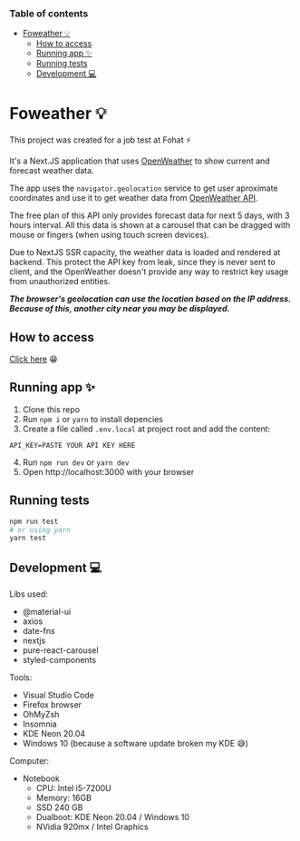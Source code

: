 ### Table of contents

- [Foweather 💡](#foweather-)
  - [How to access](#how-to-access)
  - [Running app ✨](#running-app-)
  - [Running tests](#running-tests)
  - [Development 💻](#development-)

# Foweather 💡

This project was created for a job test at Fohat ⚡

It's a Next.JS application that uses [OpenWeather][openweather] to show current and forecast weather data.

The app uses the `navigator.geolocation` service to get user aproximate coordinates and use it to get weather data from [OpenWeather API][openweather].

The free plan of this API only provides forecast data for next 5 days, with 3 hours interval. All this data is shown at a carousel that can be dragged with mouse or fingers (when using touch screen devices).

Due to NextJS SSR capacity, the weather data is loaded and rendered at backend. This protect the API key from leak, since they is never sent to client, and the OpenWeather doesn't provide any way to restrict key usage from unauthorized entities.

**_The browser's geolocation can use the location based on the IP address. Because of this, another city near you may be displayed._**

## How to access

[Click here](https://foweather.vercel.app/) 😁

## Running app ✨

1. Clone this repo
2. Run `npm i` or `yarn` to install depencies
3. Create a file called `.env.local` at project root and add the content:

```
API_KEY=PASTE YOUR API KEY HERE
```

4. Run `npm run dev` or `yarn dev`
5. Open http://localhost:3000 with your browser

## Running tests

```sh
npm run test
# or using yarn
yarn test
```

## Development 💻

Libs used:

- @material-ui
- axios
- date-fns
- nextjs
- pure-react-carousel
- styled-components

Tools:

- Visual Studio Code
- Firefox browser
- OhMyZsh
- Insomnia
- KDE Neon 20.04
- Windows 10 (because a software update broken my KDE 😅)

Computer:

- Notebook
  - CPU: Intel i5-7200U
  - Memory: 16GB
  - SSD 240 GB
  - Dualboot: KDE Neon 20.04 / Windows 10
  - NVidia 920mx / Intel Graphics

[openweather]: https://openweathermap.org/
